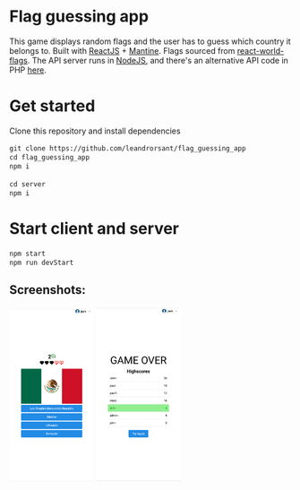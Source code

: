 # Flag guessing app
This game displays random flags and the user has to guess which country it belongs to.
Built with [ReactJS](https://react.dev/) + [Mantine](https://mantine.dev/). Flags sourced from [react-world-flags](https://smucode.github.io/react-world-flags/). The API server runs in [NodeJS](nodejs.org), and there's an alternative API code in PHP [here](https://github.com/leandrorsant/flag-guessing-app-php-server).

# Get started
Clone this repository and install dependencies
```
git clone https://github.com/leandrorsant/flag_guessing_app
cd flag_guessing_app
npm i

cd server
npm i
```

# Start client and server
```
npm start
npm run devStart
```


## Screenshots:
<img src="./screenshots/flag_guessing_app_screenshot1.png" width=30% height=30%>
<img src="./screenshots/flag_guessing_app_screenshot2.png" width=30% height=30%>
</div>